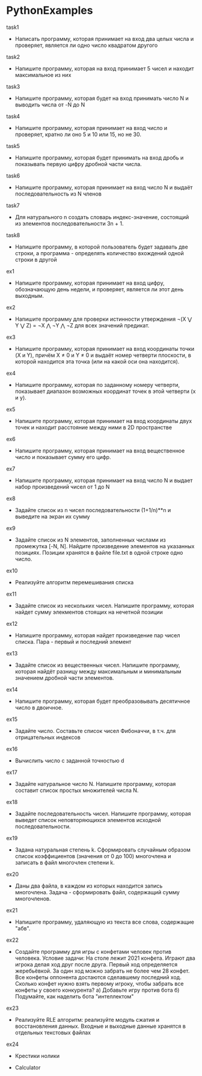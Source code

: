 # PythonExamples
task1
* Написать программу, которая принимает на вход два целых числа и проверяет, является ли одно число квадратом другого

task2
* Напишите программу, которая на вход принимает 5 чисел и находит максимальное из них
 
task3
* Напишите программу, которая будет на вход принимать число N и выводить числа от -N до N

task4
* Напишите программу, которая принимает на вход число и проверяет, кратно ли оно 5 и 10 или 15, но не 30.

task5
* Напишите программу, которая будет принимать на вход дробь и показывать первую цифру дробной части числа.


task6
* Напишите программу, которая принимает на вход число N и выдаёт последовательность из N членов

task7
* Для натурального n создать словарь индекс-значение, состоящий из элементов последовательности 3n + 1.

task8
* Напишите программу, в которой пользователь будет задавать две строки, а программа - определять количество вхождений одной строки в другой

ex1
* Напишите программу, которая принимает на вход цифру, обозначающую день недели, и проверяет, является ли этот день выходным.

ex2
* Напишите программу для проверки истинности утверждения ¬(X ⋁ Y ⋁ Z) = ¬X ⋀ ¬Y ⋀ ¬Z для всех значений предикат.

ex3
* Напишите программу, которая принимает на вход координаты точки (X и Y), причём X ≠ 0 и Y ≠ 0 и выдаёт номер четверти плоскости, в которой находится эта точка (или на какой оси она находится).

ex4
* Напишите программу, которая по заданному номеру четверти, показывает диапазон возможных координат точек в этой четверти (x и y).

ex5
* Напишите программу, которая принимает на вход координаты двух точек и находит расстояние между ними в 2D пространстве

ex6
* Напишите программу, которая принимает на вход вещественное число и показывает сумму его цифр.

ex7
* Напишите программу, которая принимает на вход число N и выдает набор произведений чисел от 1 до N

ex8
* Задайте список из n чисел последовательности (1+1/n)**n и выведите на экран их сумму

ex9
* Задайте список из N элементов, заполненных числами из промежутка [-N, N]. Найдите произведение элементов на указанных позициях. Позиции хранятся в файле file.txt в одной строке одно число.

ex10
* Реализуйте алгоритм перемешивания списка

ex11
* Задайте список из нескольких чисел. Напишите программу, которая найдет сумму элекментов стоящих на нечетной позиции

ex12
* Напишите программу, которая найдет произведение пар чисел списка. Пара - первый и последний элемент

ex13
* Задайте список из вещественных чисел. Напишите программу, которая найдёт разницу между максимальным и минимальным значением дробной части элементов.

ex14
* Напишите программу, которая будет преобразовывать десятичное число в двоичное. 

ex15
* Задайте число. Составьте список чисел Фибоначчи, в т.ч. для отрицательных индексов

ex16
* Вычислить число c заданной точностью d

ex17
* Задайте натуральное число N. Напишите программу, которая составит список простых множителей числа N.

ex18
* Задайте последовательность чисел. Напишите программу, которая выведет список неповторяющихся элементов исходной последовательности.

ex19
* Задана натуральная степень k. Сформировать случайным образом список коэффициентов (значения от 0 до 100) многочлена и записать в файл многочлен степени k.

ex20
* Даны два файла, в каждом из которых находится запись многочлена. Задача - сформировать файл, содержащий сумму многочленов.

ex21
* Напишите программу, удаляющую из текста все слова, содержащие "абв".

ex22
* Создайте программу для игры с конфетами человек против человека. Условие задачи: На столе лежит 2021 конфета. Играют два игрока делая ход друг после друга. Первый ход определяется жеребьёвкой. За один ход можно забрать не более чем 28 конфет. Все конфеты оппонента достаются сделавшему последний ход. Сколько конфет нужно взять первому игроку, чтобы забрать все конфеты у своего конкурента? a) Добавьте игру против бота б) Подумайте, как наделить бота "интеллектом"

ex23
* Реализуйте RLE алгоритм: реализуйте модуль сжатия и восстановления данных. Входные и выходные данные хранятся в отдельных текстовых файлах

ex24
* Крестики нолики

* Calculator
